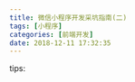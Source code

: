 ```yaml
---
title: 微信小程序开发采坑指南(二)
tags: [小程序]
categories: [前端开发]
date: 2018-12-11 17:32:35
---
```

tips: 
<!-- more -->
